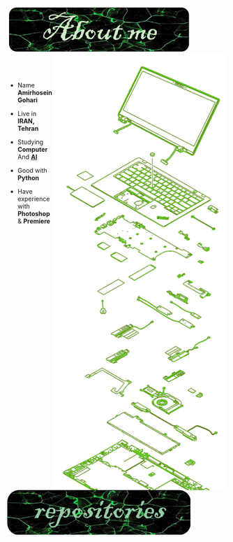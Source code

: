 <div>

<img src="./images/aboutme.png" width="420" align="center" />

<br/>
<img src="./images/laptop.png" width="400" align="right"/>
</div>
<br/>
<br/>
<br/>


- Name **Amirhosein Gohari**

- Live in **IRAN, Tehran**

- Studying **Computer** And [**AI**](https://en.wikipedia.org/wiki/Artificial_intelligence)

- Good with **Python** 

- Have experience with **Photoshop** & **Premiere**

<img src="./images/repositories.png" width="420" align="center" />
</div>
